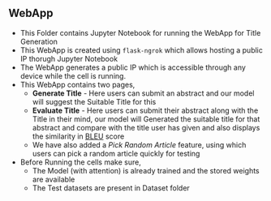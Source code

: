 ## WebApp

* This Folder contains Jupyter Notebook for running the WebApp for Title Generation
* This WebApp is created using `flask-ngrok` which allows hosting a public IP thorugh Jupyter Notebook
* The WebApp generates a public IP which is accessible through any device while the cell is running.
* This WebApp contains two pages,
  * **Generate Title** - Here users can submit an abstract and our model will suggest the Suitable Title for this
  *  **Evaluate Title** - Here users can submit their abstract along with the Title in their mind, our model will Generated the suitable title for that abstract and compare with the title user has given and also displays the similarity in [BLEU](https://en.wikipedia.org/wiki/BLEU) score
  * We have also added a _Pick Random Article_ feature, using which users can pick a random article quickly for testing   
* Before Running the cells make sure,
  * The Model (with attention) is already trained and the stored weights are available
  * The Test datasets are present in Dataset folder